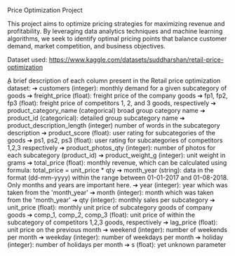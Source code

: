 Price Optimization Project

This project aims to optimize pricing strategies for maximizing revenue and profitability. By leveraging data analytics techniques and machine learning algorithms, we seek to identify optimal pricing points that balance customer demand, market competition, and business objectives. 

Dataset used: https://www.kaggle.com/datasets/suddharshan/retail-price-optimization 

ِِA brief description of each column present in the Retail price optimization dataset:
➔ customers (integer): monthly demand for a given subcategory of goods
➔ freight_price (float): freight price of the company goods
➔ fp1, fp2, fp3 (float): freight price of competitors 1, 2, and 3 goods, respectively
➔ product_category_name (categorical) broad group category name
➔ product_id (categorical): detailed group subcategory name
➔ product_description_length (integer) number of words in the subcategory description
➔ product_score (float): user rating for subcategories of the goods
➔ ps1, ps2, ps3 (float): user rating for subcategories of competitors 1,2,3 respectively
➔ product_photos_qty (integer): number of photos for each subcategory (product_id)
➔ product_weight_g (integer): unit weight in grams
➔ total_price (float): monthly revenue, which can be calculated using formula: total_price =
unit_price * qty
➔ month_year (string): data in the format (dd-mm-yyyy) within the range between 01-01-2017
and 01-08-2018. Only months and years are important here.
➔ year (integer): year which was taken from the 'month_year'
➔ month (integer): month which was taken from the 'month_year'
➔ qty (integer): monthly sales per subcategory
➔ unit_price (float): monthly unit price of subcategory goods of company goods
➔ comp_1, comp_2, comp_3 (float): unit price of within the subcategory of competitors 1,2,3
goods, respectively
➔ lag_price (float): unit price on the previous month
➔ weekend (integer): number of weekends per month
➔ weekday (integer): number of weekdays per month
➔ holiday (integer): number of holidays per month
➔ s (float): yet unknown parameter
